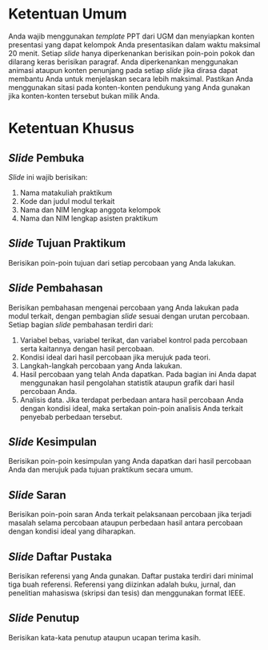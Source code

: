 # Ketentuan Umum

Anda wajib menggunakan _template_ PPT dari UGM dan menyiapkan konten presentasi yang dapat kelompok Anda presentasikan dalam waktu maksimal 20 menit. Setiap _slide_ hanya diperkenankan berisikan poin-poin pokok dan dilarang keras berisikan paragraf. Anda diperkenankan menggunakan animasi ataupun konten penunjang pada setiap _slide_ jika dirasa dapat membantu Anda untuk menjelaskan secara lebih maksimal. Pastikan Anda menggunakan sitasi pada konten-konten pendukung yang Anda gunakan jika konten-konten tersebut bukan milik Anda.

# Ketentuan Khusus

## _Slide_ Pembuka
_Slide_ ini wajib berisikan:

1. Nama matakuliah praktikum
2. Kode dan judul modul terkait
3. Nama dan NIM lengkap anggota kelompok
4. Nama dan NIM lengkap asisten praktikum

## _Slide_ Tujuan Praktikum
Berisikan poin-poin tujuan dari setiap percobaan yang Anda lakukan.

## _Slide_ Pembahasan
Berisikan pembahasan mengenai percobaan yang Anda lakukan pada modul terkait, dengan pembagian _slide_ sesuai dengan urutan percobaan. Setiap bagian _slide_ pembahasan terdiri dari:

1. Variabel bebas, variabel terikat, dan variabel kontrol pada percobaan serta kaitannya dengan hasil percobaan.
2. Kondisi ideal dari hasil percobaan jika merujuk pada teori.
3. Langkah-langkah percobaan yang Anda lakukan.
4. Hasil percobaan yang telah Anda dapatkan. Pada bagian ini Anda dapat menggunakan hasil pengolahan statistik ataupun grafik dari hasil percobaan Anda. 
5. Analisis data. Jika terdapat perbedaan antara hasil percobaan Anda dengan kondisi ideal, maka sertakan poin-poin analisis Anda terkait penyebab perbedaan tersebut.

## _Slide_ Kesimpulan
Berisikan poin-poin kesimpulan yang Anda dapatkan dari hasil percobaan Anda dan merujuk pada tujuan praktikum secara umum.

## _Slide_ Saran
Berisikan poin-poin saran Anda terkait pelaksanaan percobaan jika terjadi masalah selama percobaan ataupun perbedaan hasil antara percobaan dengan kondisi ideal yang diharapkan.

## _Slide_ Daftar Pustaka
Berisikan referensi yang Anda gunakan. Daftar pustaka terdiri dari minimal tiga buah referensi. Referensi yang diizinkan adalah buku, jurnal, dan penelitian mahasiswa (skripsi dan tesis) dan menggunakan format IEEE.

## _Slide_ Penutup
Berisikan kata-kata penutup ataupun ucapan terima kasih.